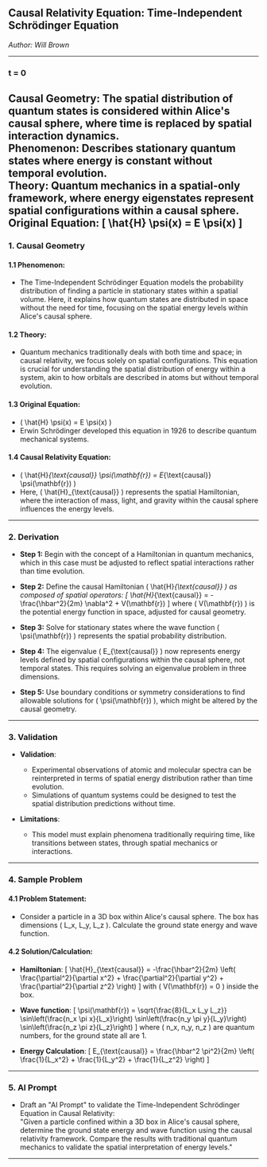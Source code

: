 ## **Causal Relativity Equation: Time-Independent Schrödinger Equation**

*Author: Will Brown*  

---

### **t = 0**  
**Causal Geometry:** The spatial distribution of quantum states is considered within Alice's causal sphere, where time is replaced by spatial interaction dynamics.  
**Phenomenon:** Describes stationary quantum states where energy is constant without temporal evolution.  
**Theory:** Quantum mechanics in a spatial-only framework, where energy eigenstates represent spatial configurations within a causal sphere.  
**Original Equation:** 
\[
\hat{H} \psi(x) = E \psi(x)
\]
---

### **1. Causal Geometry**  
#### **1.1 Phenomenon:**  
- The Time-Independent Schrödinger Equation models the probability distribution of finding a particle in stationary states within a spatial volume. Here, it explains how quantum states are distributed in space without the need for time, focusing on the spatial energy levels within Alice's causal sphere.

#### **1.2 Theory:**  
- Quantum mechanics traditionally deals with both time and space; in causal relativity, we focus solely on spatial configurations. This equation is crucial for understanding the spatial distribution of energy within a system, akin to how orbitals are described in atoms but without temporal evolution.

#### **1.3 Original Equation:**  
- \( \hat{H} \psi(x) = E \psi(x) \)
- Erwin Schrödinger developed this equation in 1926 to describe quantum mechanical systems.

#### **1.4 Causal Relativity Equation:**  
- \( \hat{H}_{\text{causal}} \psi(\mathbf{r}) = E_{\text{causal}} \psi(\mathbf{r}) \)
- Here, \( \hat{H}_{\text{causal}} \) represents the spatial Hamiltonian, where the interaction of mass, light, and gravity within the causal sphere influences the energy levels. 

---

### **2. Derivation**  

- **Step 1:** Begin with the concept of a Hamiltonian in quantum mechanics, which in this case must be adjusted to reflect spatial interactions rather than time evolution. 

- **Step 2:** Define the causal Hamiltonian \( \hat{H}_{\text{causal}} \) as composed of spatial operators:
  \[
  \hat{H}_{\text{causal}} = -\frac{\hbar^2}{2m} \nabla^2 + V(\mathbf{r})
  \]
  where \( V(\mathbf{r}) \) is the potential energy function in space, adjusted for causal geometry.

- **Step 3:** Solve for stationary states where the wave function \( \psi(\mathbf{r}) \) represents the spatial probability distribution. 

- **Step 4:** The eigenvalue \( E_{\text{causal}} \) now represents energy levels defined by spatial configurations within the causal sphere, not temporal states. This requires solving an eigenvalue problem in three dimensions.

- **Step 5:** Use boundary conditions or symmetry considerations to find allowable solutions for \( \psi(\mathbf{r}) \), which might be altered by the causal geometry.

---

### **3. Validation**  

- **Validation**: 
  - Experimental observations of atomic and molecular spectra can be reinterpreted in terms of spatial energy distribution rather than time evolution.
  - Simulations of quantum systems could be designed to test the spatial distribution predictions without time.
  
- **Limitations**: 
  - This model must explain phenomena traditionally requiring time, like transitions between states, through spatial mechanics or interactions.

---

### **4. Sample Problem**  
#### **4.1 Problem Statement:**  
- Consider a particle in a 3D box within Alice's causal sphere. The box has dimensions \( L_x, L_y, L_z \). Calculate the ground state energy and wave function.

#### **4.2 Solution/Calculation:**  
- **Hamiltonian**: 
  \[
  \hat{H}_{\text{causal}} = -\frac{\hbar^2}{2m} \left( \frac{\partial^2}{\partial x^2} + \frac{\partial^2}{\partial y^2} + \frac{\partial^2}{\partial z^2} \right)
  \]
  with \( V(\mathbf{r}) = 0 \) inside the box.

- **Wave function**: 
  \[
  \psi(\mathbf{r}) = \sqrt{\frac{8}{L_x L_y L_z}} \sin\left(\frac{n_x \pi x}{L_x}\right) \sin\left(\frac{n_y \pi y}{L_y}\right) \sin\left(\frac{n_z \pi z}{L_z}\right)
  \]
  where \( n_x, n_y, n_z \) are quantum numbers, for the ground state all are 1.

- **Energy Calculation**:
  \[
  E_{\text{causal}} = \frac{\hbar^2 \pi^2}{2m} \left( \frac{1}{L_x^2} + \frac{1}{L_y^2} + \frac{1}{L_z^2} \right)
  \]

---

### **5. AI Prompt**  
- Draft an "AI Prompt" to validate the Time-Independent Schrödinger Equation in Causal Relativity:  
  "Given a particle confined within a 3D box in Alice's causal sphere, determine the ground state energy and wave function using the causal relativity framework. Compare the results with traditional quantum mechanics to validate the spatial interpretation of energy levels."

---

